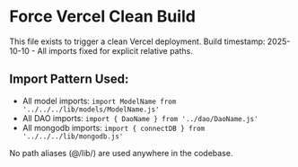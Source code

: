 # Force Vercel Clean Build

This file exists to trigger a clean Vercel deployment.
Build timestamp: 2025-10-10 - All imports fixed for explicit relative paths.

## Import Pattern Used:
- All model imports: `import ModelName from '../../../lib/models/ModelName.js'`
- All DAO imports: `import { DaoName } from '../dao/DaoName.js'`  
- All mongodb imports: `import { connectDB } from '../../../lib/mongodb.js'`

No path aliases (@/lib/) are used anywhere in the codebase.